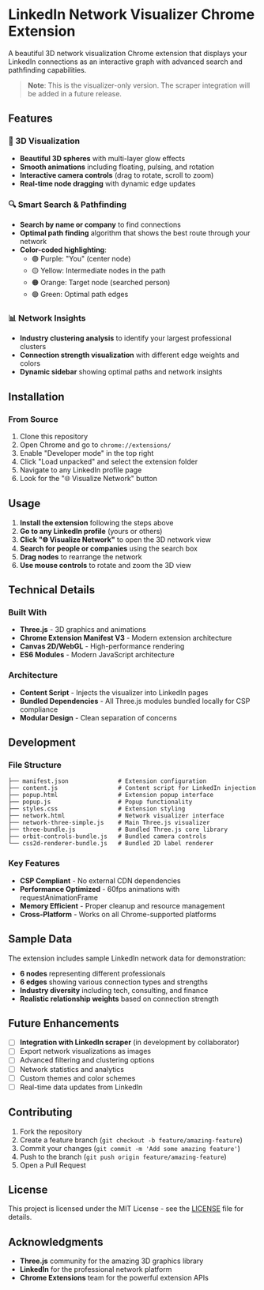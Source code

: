 # LinkedIn Network Visualizer Chrome Extension

A beautiful 3D network visualization Chrome extension that displays your LinkedIn connections as an interactive graph with advanced search and pathfinding capabilities.

> **Note**: This is the visualizer-only version. The scraper integration will be added in a future release.

## Features

### 🎨 3D Visualization
- **Beautiful 3D spheres** with multi-layer glow effects
- **Smooth animations** including floating, pulsing, and rotation
- **Interactive camera controls** (drag to rotate, scroll to zoom)
- **Real-time node dragging** with dynamic edge updates

### 🔍 Smart Search & Pathfinding
- **Search by name or company** to find connections
- **Optimal path finding** algorithm that shows the best route through your network
- **Color-coded highlighting**:
  - 🟣 Purple: "You" (center node)
  - 🟡 Yellow: Intermediate nodes in the path
  - 🟠 Orange: Target node (searched person)
  - 🟢 Green: Optimal path edges

### 📊 Network Insights
- **Industry clustering analysis** to identify your largest professional clusters
- **Connection strength visualization** with different edge weights and colors
- **Dynamic sidebar** showing optimal paths and network insights

## Installation

### From Source
1. Clone this repository
2. Open Chrome and go to `chrome://extensions/`
3. Enable "Developer mode" in the top right
4. Click "Load unpacked" and select the extension folder
5. Navigate to any LinkedIn profile page
6. Look for the "🌐 Visualize Network" button

## Usage

1. **Install the extension** following the steps above
2. **Go to any LinkedIn profile** (yours or others)
3. **Click "🌐 Visualize Network"** to open the 3D network view
4. **Search for people or companies** using the search box
5. **Drag nodes** to rearrange the network
6. **Use mouse controls** to rotate and zoom the 3D view

## Technical Details

### Built With
- **Three.js** - 3D graphics and animations
- **Chrome Extension Manifest V3** - Modern extension architecture
- **Canvas 2D/WebGL** - High-performance rendering
- **ES6 Modules** - Modern JavaScript architecture

### Architecture
- **Content Script** - Injects the visualizer into LinkedIn pages
- **Bundled Dependencies** - All Three.js modules bundled locally for CSP compliance
- **Modular Design** - Clean separation of concerns

## Development

### File Structure
```
├── manifest.json              # Extension configuration
├── content.js                 # Content script for LinkedIn injection
├── popup.html                 # Extension popup interface
├── popup.js                   # Popup functionality
├── styles.css                 # Extension styling
├── network.html               # Network visualizer interface
├── network-three-simple.js    # Main Three.js visualizer
├── three-bundle.js            # Bundled Three.js core library
├── orbit-controls-bundle.js   # Bundled camera controls
└── css2d-renderer-bundle.js   # Bundled 2D label renderer
```

### Key Features
- **CSP Compliant** - No external CDN dependencies
- **Performance Optimized** - 60fps animations with requestAnimationFrame
- **Memory Efficient** - Proper cleanup and resource management
- **Cross-Platform** - Works on all Chrome-supported platforms

## Sample Data

The extension includes sample LinkedIn network data for demonstration:
- **6 nodes** representing different professionals
- **6 edges** showing various connection types and strengths
- **Industry diversity** including tech, consulting, and finance
- **Realistic relationship weights** based on connection strength

## Future Enhancements

- [ ] **Integration with LinkedIn scraper** (in development by collaborator)
- [ ] Export network visualizations as images
- [ ] Advanced filtering and clustering options
- [ ] Network statistics and analytics
- [ ] Custom themes and color schemes
- [ ] Real-time data updates from LinkedIn

## Contributing

1. Fork the repository
2. Create a feature branch (`git checkout -b feature/amazing-feature`)
3. Commit your changes (`git commit -m 'Add some amazing feature'`)
4. Push to the branch (`git push origin feature/amazing-feature`)
5. Open a Pull Request

## License

This project is licensed under the MIT License - see the [LICENSE](LICENSE) file for details.

## Acknowledgments

- **Three.js** community for the amazing 3D graphics library
- **LinkedIn** for the professional network platform
- **Chrome Extensions** team for the powerful extension APIs
